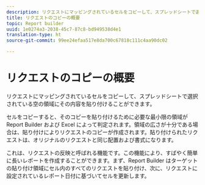 ```yaml
---
description: リクエストにマッピングされているセルをコピーして、スプレッドシートで選択されている空の領域にその内容を貼り付けることができます。
title: リクエストのコピーの概要
topic: Report builder
uuid: 1e0274a3-2038-45c7-87c8-bd949538d4e1
translation-type: ht
source-git-commit: 99ee24efaa517e8da700c67818c111c4aa90dc02

---
```



# リクエストのコピーの概要

リクエストにマッピングされているセルをコピーして、スプレッドシートで選択されている空の領域にその内容を貼り付けることができます。

セルをコピーすると、そのコピーを貼り付けるために必要な最小限の領域が Report Builder および Excel によって判定されます。領域の広さが十分である場合は、貼り付けによりリクエストのコピーが作成されます。貼り付けられたリクエストは、オリジナルのリクエストと同じ配置および書式になります。

これは、リクエストの反映と呼ばれる機能です。この機能により、すばやく簡単に長いレポートを作成することができます。まず、Report Builder はターゲットの貼り付け領域にセル内のすべてのリクエストを貼り付け、次に、リクエストに設定されているレポート日付に基づいてセルを更新します。
